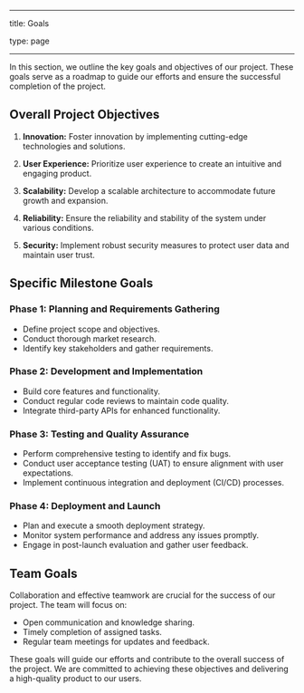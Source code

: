 
---
title: Goals

type: page

---

In this section, we outline the key goals and objectives of our project. These goals serve as a roadmap to guide our efforts and ensure the successful completion of the project.

## Overall Project Objectives

1. **Innovation:** Foster innovation by implementing cutting-edge technologies and solutions.

2. **User Experience:** Prioritize user experience to create an intuitive and engaging product.

3. **Scalability:** Develop a scalable architecture to accommodate future growth and expansion.

4. **Reliability:** Ensure the reliability and stability of the system under various conditions.

5. **Security:** Implement robust security measures to protect user data and maintain user trust.

## Specific Milestone Goals

### Phase 1: Planning and Requirements Gathering

- Define project scope and objectives.
- Conduct thorough market research.
- Identify key stakeholders and gather requirements.

### Phase 2: Development and Implementation

- Build core features and functionality.
- Conduct regular code reviews to maintain code quality.
- Integrate third-party APIs for enhanced functionality.

### Phase 3: Testing and Quality Assurance

- Perform comprehensive testing to identify and fix bugs.
- Conduct user acceptance testing (UAT) to ensure alignment with user expectations.
- Implement continuous integration and deployment (CI/CD) processes.

### Phase 4: Deployment and Launch

- Plan and execute a smooth deployment strategy.
- Monitor system performance and address any issues promptly.
- Engage in post-launch evaluation and gather user feedback.

## Team Goals

Collaboration and effective teamwork are crucial for the success of our project. The team will focus on:

- Open communication and knowledge sharing.
- Timely completion of assigned tasks.
- Regular team meetings for updates and feedback.

These goals will guide our efforts and contribute to the overall success of the project. We are committed to achieving these objectives and delivering a high-quality product to our users.
